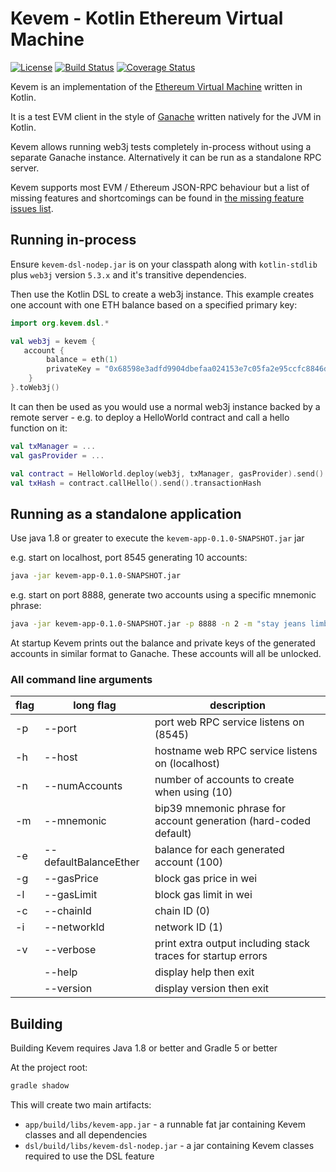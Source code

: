 # Kevem - Kotlin Ethereum Virtual Machine

[![License](https://img.shields.io/badge/License-Apache%202.0-blue.svg)](https://opensource.org/licenses/Apache-2.0)
[![Build Status](https://travis-ci.org/wjsrobertson/kevem.svg?branch=master)](https://travis-ci.org/wjsrobertson/kevem)
[![Coverage Status](https://codecov.io/gh/wjsrobertson/kevem/branch/master/graph/badge.svg)](https://codecov.io/gh/wjsrobertson/kevem)

Kevem is an implementation of the [Ethereum Virtual Machine](https://www.ethereum.org/) written in Kotlin.

It is a test EVM client in the style of [Ganache](https://www.trufflesuite.com/ganache) written natively for the JVM in Kotlin. 

Kevem allows running web3j tests completely in-process without using a separate Ganache instance. Alternatively it can be run as a standalone RPC server.

Kevem supports most EVM / Ethereum JSON-RPC behaviour but a list of missing features and shortcomings can be found in [the missing feature issues list](https://github.com/wjsrobertson/kevem/labels/missing%20feature). 

## Running in-process 

Ensure `kevem-dsl-nodep.jar` is on your classpath along with `kotlin-stdlib` plus `web3j` version `5.3.x` and it's transitive dependencies.  

Then use the Kotlin DSL to create a web3j instance. This example creates one account with one ETH balance based on a specified primary key:

```kotlin
import org.kevem.dsl.*

val web3j = kevem {
   account {
        balance = eth(1)
        privateKey = "0x68598e3adfd9904dbefaa024153e7c05fa2e95ccfc8846d80bd7f973cbce5395"
    }
}.toWeb3j()
```

It can then be used as you would use a normal web3j instance backed by a remote server - e.g. to deploy a HelloWorld contract and call a hello function on it: 

```kotlin
val txManager = ...
val gasProvider = ...

val contract = HelloWorld.deploy(web3j, txManager, gasProvider).send()
val txHash = contract.callHello().send().transactionHash
```

## Running as a standalone application

Use java 1.8 or greater to execute the `kevem-app-0.1.0-SNAPSHOT.jar` jar 

e.g. start on localhost, port 8545 generating 10 accounts:

```bash
java -jar kevem-app-0.1.0-SNAPSHOT.jar
```

e.g. start on port 8888, generate two accounts using a specific mnemonic phrase:

```bash
java -jar kevem-app-0.1.0-SNAPSHOT.jar -p 8888 -n 2 -m "stay jeans limb improve struggle return predict flower assume giraffe mother spring"
```

At startup Kevem prints out the balance and private keys of the generated accounts in similar format to Ganache. These accounts will all be unlocked.

### All command line arguments

| flag | long flag                 | description |
|----|-----------------------------|-------------------------------------------------|
| -p | --port <arg>                |  port web RPC service listens on (8545) |
| -h | --host <arg>                |  hostname web RPC service listens on (localhost) |
| -n | --numAccounts <arg>         |  number of accounts to create when using (10) |  mnemonic |
| -m | --mnemonic <arg>            |  bip39 mnemonic phrase for account generation (hard-coded default) |
| -e | --defaultBalanceEther <arg> |  balance for each generated account (100) |
| -g | --gasPrice <arg>            |  block gas price in wei |
| -l | --gasLimit <arg>            |  block gas limit in wei |
| -c | --chainId <arg>             |  chain ID (0) |
| -i | --networkId <arg>           |  network ID (1) |
| -v | --verbose                   |  print extra output including stack traces for startup errors |
|    | --help                      |  display help then exit |
|    | --version                   |  display version then exit |

## Building

Building Kevem requires Java 1.8 or better and Gradle 5 or better

At the project root:

```bash
gradle shadow
```

This will create two main artifacts:

* `app/build/libs/kevem-app.jar` - a runnable fat jar containing Kevem classes and all dependencies
* `dsl/build/libs/kevem-dsl-nodep.jar` - a jar containing Kevem classes required to use the DSL feature
